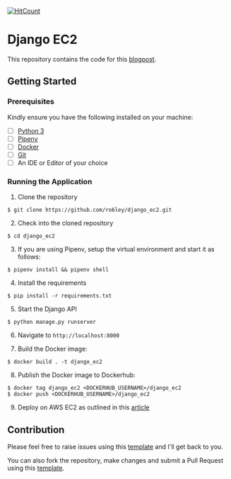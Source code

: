 [![HitCount](http://hits.dwyl.io/ro6ley/django_ec2.svg)](http://hits.dwyl.io/ro6ley/django_ec2)

# Django EC2

This repository contains the code for this [blogpost](https://stackabuse.com/deploying-django-applications-to-aws-ec2-with-docker/).

## Getting Started

### Prerequisites

Kindly ensure you have the following installed on your machine:

- [ ] [Python 3](https://realpython.com/installing-python/)
- [ ] [Pipenv](https://pipenv.readthedocs.io/en/latest/#install-pipenv-today)
- [ ] [Docker](https://www.docker.com/products/docker-desktop)
- [ ] [Git]()
- [ ] An IDE or Editor of your choice

### Running the Application

1. Clone the repository
```
$ git clone https://github.com/ro6ley/django_ec2.git
```

2. Check into the cloned repository
```
$ cd django_ec2
```

3. If you are using Pipenv, setup the virtual environment and start it as follows:
```
$ pipenv install && pipenv shell
```

4. Install the requirements
```
$ pip install -r requirements.txt
```

5. Start the Django API
```
$ python manage.py runserver
```

6. Navigate to `http://localhost:8000`

7. Build the Docker image:
```
$ docker build . -t django_ec2
```

8. Publish the Docker image to Dockerhub:
```
$ docker tag django_ec2 <DOCKERHUB_USERNAME>/django_ec2
$ docker push <DOCKERHUB_USERNAME>/django_ec2
```

9. Deploy on AWS EC2 as outlined in this [article](https://stackabuse.com/deploying-django-applications-to-aws-ec2-with-docker/)

## Contribution

Please feel free to raise issues using this [template](./.github/ISSUE_TEMPLATE.md) and I'll get back to you.

You can also fork the repository, make changes and submit a Pull Request using this [template](./.github/PULL_REQUEST_TEMPLATE.md).

